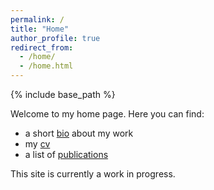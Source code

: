 ```yaml
---
permalink: /
title: "Home"
author_profile: true
redirect_from: 
  - /home/
  - /home.html
---
```


{% include base_path %}

Welcome to my home page. Here you can find:
- a short [bio]({{base_path}}/bio/) about my work
- my [cv]({{base_path}}/cv/)
- a list of [publications]({{base_path}}/publications/)

This site is currently a work in progress.
